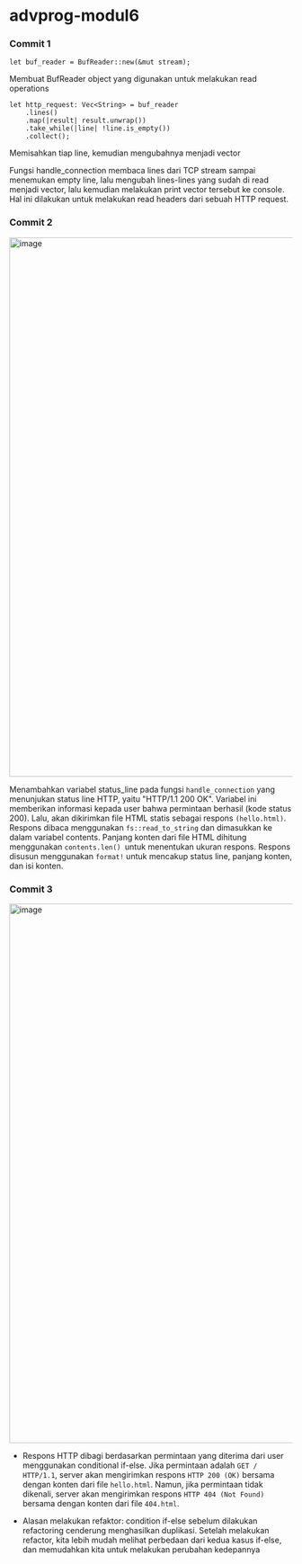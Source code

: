 # advprog-modul6

### Commit 1

`let buf_reader = BufReader::new(&mut stream);`

Membuat BufReader object yang digunakan untuk melakukan read operations

```
let http_request: Vec<String> = buf_reader
    .lines()
    .map(|result| result.unwrap())
    .take_while(|line| !line.is_empty())
    .collect();
```

Memisahkan tiap line, kemudian mengubahnya menjadi vector

Fungsi handle_connection membaca lines dari TCP stream sampai menemukan empty line, lalu mengubah lines-lines yang sudah di read menjadi vector, lalu kemudian melakukan print vector tersebut ke console. Hal ini dilakukan untuk melakukan read headers dari sebuah HTTP request.

### Commit 2

<img width="960" alt="image" src="https://github.com/reyhanwiyasa/advprog-modul6/assets/119433464/34e4196f-20a0-4593-8864-75d645c3e7c0">

Menambahkan variabel status_line pada fungsi `handle_connection` yang menunjukan status line HTTP, yaitu "HTTP/1.1 200 OK". Variabel ini memberikan informasi kepada user bahwa permintaan berhasil (kode status 200). Lalu, akan dikirimkan file HTML statis sebagai respons `(hello.html)`. Respons dibaca menggunakan `fs::read_to_string` dan dimasukkan ke dalam variabel contents. Panjang konten dari file HTML dihitung menggunakan `contents.len() `untuk menentukan ukuran respons. Respons disusun menggunakan `format!` untuk mencakup status line, panjang konten, dan isi konten.

### Commit 3

<img width="960" alt="image" src="https://github.com/reyhanwiyasa/advprog-modul6/assets/119433464/195b56d0-564b-4661-b795-7c160c6b9a77">

- Respons HTTP dibagi berdasarkan permintaan yang diterima dari user menggunakan conditional if-else. Jika permintaan adalah `GET / HTTP/1.1`, server akan mengirimkan respons `HTTP 200 (OK)` bersama dengan konten dari file `hello.html`. Namun, jika permintaan tidak dikenali, server akan mengirimkan respons `HTTP 404 (Not Found)` bersama dengan konten dari file `404.html`.

- Alasan melakukan refaktor: condition if-else sebelum dilakukan refactoring cenderung menghasilkan duplikasi. Setelah melakukan refactor, kita lebih mudah melihat perbedaan dari kedua kasus if-else, dan memudahkan kita untuk melakukan perubahan kedepannya
